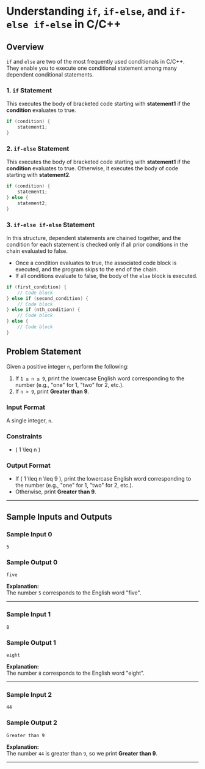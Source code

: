 
# Understanding `if`, `if-else`, and `if-else if-else` in C/C++

## Overview
`if` and `else` are two of the most frequently used conditionals in C/C++. They enable you to execute one conditional statement among many dependent conditional statements.

### **1. `if` Statement**
This executes the body of bracketed code starting with **statement1** if the **condition** evaluates to true.

```cpp
if (condition) {
    statement1;
}
```

### **2. `if-else` Statement**
This executes the body of bracketed code starting with **statement1** if the **condition** evaluates to true. Otherwise, it executes the body of code starting with **statement2**.

```cpp
if (condition) {
    statement1;
} else {
    statement2;
}
```

### **3. `if-else if-else` Statement**
In this structure, dependent statements are chained together, and the condition for each statement is checked only if all prior conditions in the chain evaluated to false.  
- Once a condition evaluates to true, the associated code block is executed, and the program skips to the end of the chain.
- If all conditions evaluate to false, the body of the `else` block is executed.

```cpp
if (first_condition) {
    // Code block
} else if (second_condition) {
    // Code block
} else if (nth_condition) {
    // Code block
} else {
    // Code block
}
```


## Problem Statement

Given a positive integer `n`, perform the following:

1. If `1 ≤ n ≤ 9`, print the lowercase English word corresponding to the number (e.g., "one" for 1, "two" for 2, etc.).
2. If `n > 9`, print **Greater than 9**.

### **Input Format**
A single integer, `n`.

### **Constraints**
- \( 1 \leq n \)

### **Output Format**
- If \( 1 \leq n \leq 9 \), print the lowercase English word corresponding to the number (e.g., "one" for 1, "two" for 2, etc.).
- Otherwise, print **Greater than 9**.

---

## Sample Inputs and Outputs

### Sample Input 0
```
5
```

### Sample Output 0
```
five
```

**Explanation:**  
The number `5` corresponds to the English word "five".

---

### Sample Input 1
```
8
```

### Sample Output 1
```
eight
```

**Explanation:**  
The number `8` corresponds to the English word "eight".

---

### Sample Input 2
```
44
```

### Sample Output 2
```
Greater than 9
```

**Explanation:**  
The number `44` is greater than `9`, so we print **Greater than 9**.

---
